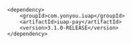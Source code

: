 	<dependency>
		<groupId>com.yonyou.iuap</groupId>
		<artifactId>iuap-pay</artifactId>
		<version>3.1.0-RELEASE</version>
	</dependency>
